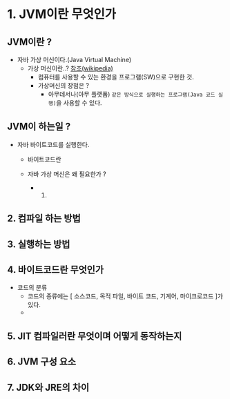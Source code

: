 # 1. JVM이란 무엇인가

## JVM이란 ?
- 자바 가상 머신이다.(Java Virtual Machine)
  - 가상 머신이란..? [참조(wikipedia) ](https://ko.wikipedia.org/wiki/%EA%B0%80%EC%83%81_%EB%A8%B8%EC%8B%A0)
    - 컴퓨터를 사용할 수 있는 환경을 프로그램(SW)으로 구현한 것.
    - 가상머신의 장점은 ?
      - 아무데서나(아무 플랫폼) `같은 방식으로 실행하는 프로그램(Java 코드 실행)`을 사용할 수 있다.  
## JVM이 하는일 ?
- 자바 바이트코드를 실행한다.
  - 바이트코드란 
    
  - 자바 가상 머신은 왜 필요한가 ?
    - 1)

## 2. 컴파일 하는 방법
## 3. 실행하는 방법
## 4. 바이트코드란 무엇인가
- 코드의 분류
  - 코드의 종류에는 [ 소스코드, 목적 파일, 바이트 코드, 기계어, 마이크로코드 ]가 있다.
  - 
## 5. JIT 컴파일러란 무엇이며 어떻게 동작하는지
## 6. JVM 구성 요소
## 7. JDK와 JRE의 차이
